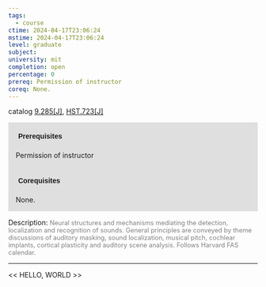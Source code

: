 ```yaml
---
tags:
  - course
ctime: 2024-04-17T23:06:24
mstime: 2024-04-17T23:06:24
level: graduate
subject: 
university: mit
completion: open
percentage: 0
prereq: Permission of instructor
coreq: None.
---
```


catalog [9.285[J]](http://student.mit.edu/catalog/m9a.html#9.285), [HST.723[J]](http://student.mit.edu/catalog/mHSTb.html#HST.723)

<span style="display: block; padding: 15px; background-color: rgb(100, 100, 100, 0.2);"><font id="m_prereq3805_0" style="display: block; font-family: Arial, sans-serif; font-weight: bold; padding: 5px">Prerequisites</font><br><span id="prereq3805_0">Permission of instructor</span></span>
<span style="display: block; padding: 15px; background-color: rgb(100, 100, 100, 0.2);"><font id="m_coreq3805_0" style="display: block; font-family: Arial, sans-serif; font-weight: bold; padding: 5px">Corequisites</font><br><span id="coreq3805_0">None.</span></span>

<font style="">Description:</font>
<font style="color: grey; font-size: 0.8rem;">Neural structures and mechanisms mediating the detection, localization and recognition of sounds. General principles are conveyed by theme discussions of auditory masking, sound localization, musical pitch, cochlear implants, cortical plasticity and auditory scene analysis. Follows Harvard FAS calendar.</font>



---

<< HELLO, WORLD >>

